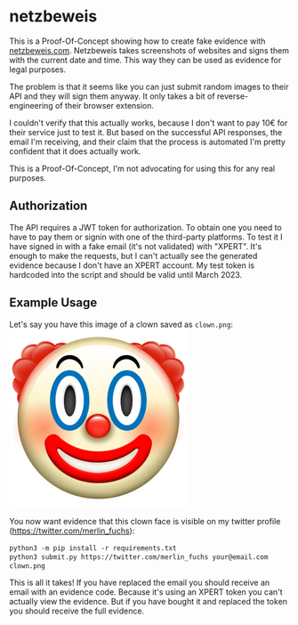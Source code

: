 # netzbeweis

This is a Proof-Of-Concept showing how to create fake evidence with [netzbeweis.com](https://netzbeweis.com). Netzbeweis
takes screenshots of websites and signs them with the current date and time. This way they can be used as evidence for
legal purposes.

The problem is that it seems like you can just submit random images to their API and they will sign them anyway. It only
takes a bit of reverse-engineering of their browser extension.

I couldn't verify that this actually works, because I don't want to pay 10€ for their service just to test it. But based
on the successful API responses, the email I'm receiving, and their claim that the process is automated I'm pretty
confident that it does actually work.

This is a Proof-Of-Concept, I'm not advocating for using this for any real purposes.

## Authorization

The API requires a JWT token for authorization. To obtain one you need to have to pay them or signin with one of the
third-party platforms. To test it I have signed in with a fake email (it's not validated) with "XPERT". It's enough to
make the requests, but I can't actually see the generated evidence because I don't have an XPERT account. My test token
is hardcoded into the script and should be valid until March 2023.

## Example Usage

Let's say you have this image of a clown saved as `clown.png`:
![](clown.png)

You now want evidence that this clown face is visible on my twitter profile (https://twitter.com/merlin_fuchs):

```shell
python3 -m pip install -r requirements.txt
python3 submit.py https://twitter.com/merlin_fuchs your@email.com clown.png
```

This is all it takes! If you have replaced the email you should receive an email with an evidence code. Because it's
using an XPERT token you can't actually view the evidence. But if you have bought it and replaced the token you should
receive the full evidence. 
